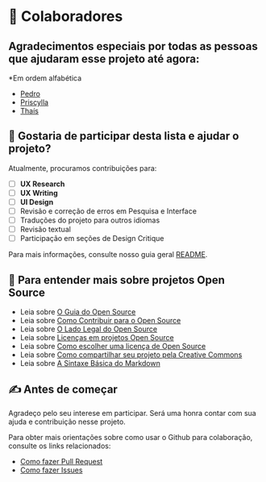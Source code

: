 # 🤝 Colaboradores

## Agradecimentos especiais por todas as pessoas que ajudaram esse projeto até agora:

\*Em ordem alfabética
* [Pedro](#)
* [Priscylla](#)
* [Thaís](#)

## 🙏 Gostaria de participar desta lista e ajudar o projeto?

Atualmente, procuramos contribuições para:

- [ ] **UX Research**
- [ ] **UX Writing**
- [ ] **UI Design**
- [ ] Revisão e correção de erros em Pesquisa e Interface
- [ ] Traduções do projeto para outros idiomas
- [ ] Revisão textual
- [ ] Participação em seções de Design Critique 

Para mais informações, consulte nosso guia geral [README](README.md).

## 📜 Para entender mais sobre projetos Open Source

* Leia sobre [O Guia do Open Source](https://opensource.guide/pt/starting-a-project/)
* Leia sobre [Como Contribuir para o Open Source](https://opensource.guide/pt/how-to-contribute/)
* Leia sobre [O Lado Legal do Open Source](https://opensource.guide/pt/legal/)
* Leia sobre [Licenças em projetos Open Source](https://opensource.org/licenses/)
* Leia sobre [Como escolher uma licença de Open Source](https://choosealicense.com/)
* Leia sobre [Como compartilhar seu projeto pela Creative Commons](https://creativecommons.org/choose/)
* Leia sobre [A Sintaxe Básica do Markdown](https://www.markdownguide.org/basic-syntax/)

## ✍ Antes de começar

Agradeço pelo seu interese em participar. Será uma honra contar com sua ajuda e contribuição nesse projeto.

Para obter mais orientações sobre como usar o Github para colaboração, consulte os links relacionados:

* [Como fazer Pull Request](https://docs.github.com/pt/pull-requests/collaborating-with-pull-requests/proposing-changes-to-your-work-with-pull-requests/creating-a-pull-request)
* [Como fazer Issues](https://docs.github.com/pt/issues/tracking-your-work-with-issues/about-issues)
